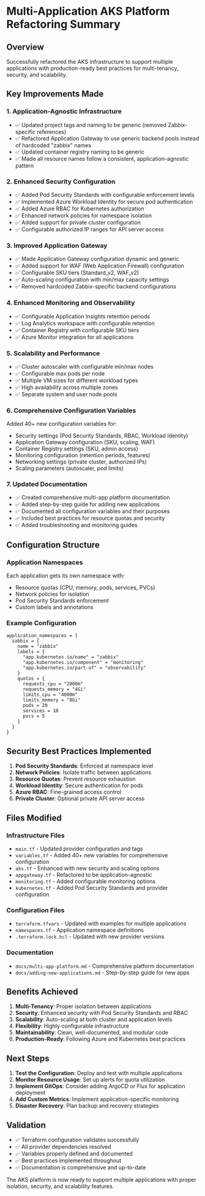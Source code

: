 # Multi-Application AKS Platform Refactoring Summary

## Overview
Successfully refactored the AKS infrastructure to support multiple applications with production-ready best practices for multi-tenancy, security, and scalability.

## Key Improvements Made

### 1. **Application-Agnostic Infrastructure**
- ✅ Updated project tags and naming to be generic (removed Zabbix-specific references)
- ✅ Refactored Application Gateway to use generic backend pools instead of hardcoded "zabbix" names
- ✅ Updated container registry naming to be generic
- ✅ Made all resource names follow a consistent, application-agnostic pattern

### 2. **Enhanced Security Configuration**
- ✅ Added Pod Security Standards with configurable enforcement levels
- ✅ Implemented Azure Workload Identity for secure pod authentication
- ✅ Added Azure RBAC for Kubernetes authorization
- ✅ Enhanced network policies for namespace isolation
- ✅ Added support for private cluster configuration
- ✅ Configurable authorized IP ranges for API server access

### 3. **Improved Application Gateway**
- ✅ Made Application Gateway configuration dynamic and generic
- ✅ Added support for WAF (Web Application Firewall) configuration
- ✅ Configurable SKU tiers (Standard_v2, WAF_v2)
- ✅ Auto-scaling configuration with min/max capacity settings
- ✅ Removed hardcoded Zabbix-specific backend configurations

### 4. **Enhanced Monitoring and Observability**
- ✅ Configurable Application Insights retention periods
- ✅ Log Analytics workspace with configurable retention
- ✅ Container Registry with configurable SKU tiers
- ✅ Azure Monitor integration for all applications

### 5. **Scalability and Performance**
- ✅ Cluster autoscaler with configurable min/max nodes
- ✅ Configurable max pods per node
- ✅ Multiple VM sizes for different workload types
- ✅ High availability across multiple zones
- ✅ Separate system and user node pools

### 6. **Comprehensive Configuration Variables**
Added 40+ new configuration variables for:
- Security settings (Pod Security Standards, RBAC, Workload Identity)
- Application Gateway configuration (SKU, scaling, WAF)
- Container Registry settings (SKU, admin access)
- Monitoring configuration (retention periods, features)
- Networking settings (private cluster, authorized IPs)
- Scaling parameters (autoscaler, pod limits)

### 7. **Updated Documentation**
- ✅ Created comprehensive multi-app platform documentation
- ✅ Added step-by-step guide for adding new applications
- ✅ Documented all configuration variables and their purposes
- ✅ Included best practices for resource quotas and security
- ✅ Added troubleshooting and monitoring guides

## Configuration Structure

### Application Namespaces
Each application gets its own namespace with:
- Resource quotas (CPU, memory, pods, services, PVCs)
- Network policies for isolation
- Pod Security Standards enforcement
- Custom labels and annotations

### Example Configuration
```hcl
application_namespaces = {
  zabbix = {
    name = "zabbix"
    labels = {
      "app.kubernetes.io/name" = "zabbix"
      "app.kubernetes.io/component" = "monitoring"
      "app.kubernetes.io/part-of" = "observability"
    }
    quotas = {
      requests_cpu = "2000m"
      requests_memory = "4Gi"
      limits_cpu = "4000m"
      limits_memory = "8Gi"
      pods = 20
      services = 10
      pvcs = 5
    }
  }
}
```

## Security Best Practices Implemented

1. **Pod Security Standards**: Enforced at namespace level
2. **Network Policies**: Isolate traffic between applications
3. **Resource Quotas**: Prevent resource exhaustion
4. **Workload Identity**: Secure authentication for pods
5. **Azure RBAC**: Fine-grained access control
6. **Private Cluster**: Optional private API server access

## Files Modified

### Infrastructure Files
- `main.tf` - Updated provider configuration and tags
- `variables.tf` - Added 40+ new variables for comprehensive configuration
- `aks.tf` - Enhanced with new security and scaling options
- `appgateway.tf` - Refactored to be application-agnostic
- `monitoring.tf` - Added configurable monitoring options
- `kubernetes.tf` - Added Pod Security Standards and provider configuration

### Configuration Files
- `terraform.tfvars` - Updated with examples for multiple applications
- `namespaces.tf` - Application namespace definitions
- `.terraform.lock.hcl` - Updated with new provider versions

### Documentation
- `docs/multi-app-platform.md` - Comprehensive platform documentation
- `docs/adding-new-applications.md` - Step-by-step guide for new apps

## Benefits Achieved

1. **Multi-Tenancy**: Proper isolation between applications
2. **Security**: Enhanced security with Pod Security Standards and RBAC
3. **Scalability**: Auto-scaling at both cluster and application levels
4. **Flexibility**: Highly configurable infrastructure
5. **Maintainability**: Clean, well-documented, and modular code
6. **Production-Ready**: Following Azure and Kubernetes best practices

## Next Steps

1. **Test the Configuration**: Deploy and test with multiple applications
2. **Monitor Resource Usage**: Set up alerts for quota utilization
3. **Implement GitOps**: Consider adding ArgoCD or Flux for application deployment
4. **Add Custom Metrics**: Implement application-specific monitoring
5. **Disaster Recovery**: Plan backup and recovery strategies

## Validation

- ✅ Terraform configuration validates successfully
- ✅ All provider dependencies resolved
- ✅ Variables properly defined and documented
- ✅ Best practices implemented throughout
- ✅ Documentation is comprehensive and up-to-date

The AKS platform is now ready to support multiple applications with proper isolation, security, and scalability features.
